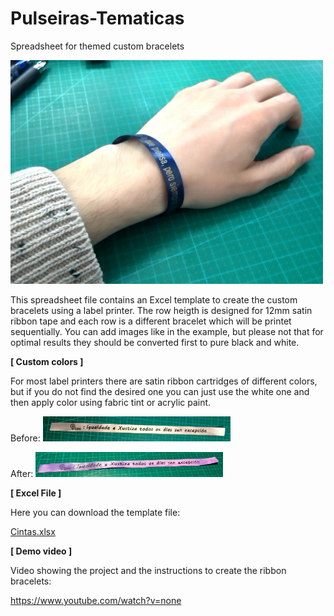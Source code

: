 # Pulseiras-Tematicas
Spreadsheet for themed custom bracelets

<img src="img/PulserasTematicas.jpg" width="500">

This spreadsheet file contains an Excel template to create the custom bracelets using a label printer. The row heigth is designed for 12mm satin ribbon tape and each row is a different bracelet which will be printet sequentially. You can add images like in the example, but please not that for optimal results they should be converted first to pure black and white.

**[ Custom colors ]**

For most label printers there are satin ribbon cartridges of different colors, but if you do not find the desired one you can just use the white one and then apply color using fabric tint or acrylic paint.

Before: <img src="img/Cinta_blanca.jpg" width="300">

After: <img src="img/Cinta_tintada.jpg" width="300">

**[ Excel File ]**

Here you can download the template file:

<a href="Cintas.xlsx">Cintas.xlsx</a>

**[ Demo video ]**

Video showing the project and the instructions to create the ribbon bracelets:

https://www.youtube.com/watch?v=none
